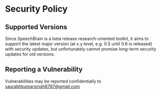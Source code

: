 # Security Policy

## Supported Versions

Since SpeechBrain is a beta release research-oriented toolkit, it aims to support the latest major version (at x.y level, e.g. 0.5 until 0.6 is released) with security updates, but unfortunately cannot promise long-term security updates for old versions.

## Reporting a Vulnerability

Vulnerabilities may be reported confidentially to saurabhkumarsingh8787@gmail.com

